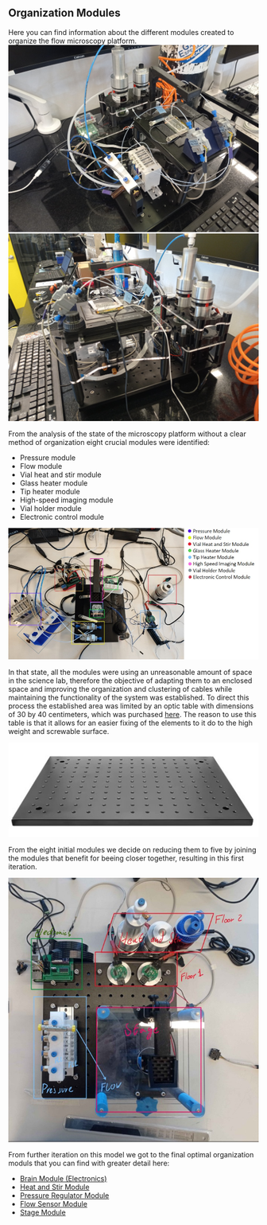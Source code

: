 ## Organization Modules 
Here you can find information about the different modules created to organize the flow microscopy platform.
<img src="Images/Setupview1.jpeg" width="600"> 
<img src="Images/Setupview2.jpeg" width="600"> 

From the analysis of the state of the microscopy platform without a clear method of organization eight crucial modules were identified:
- Pressure module
- Flow module
- Vial heat and stir module
- Glass heater module
- Tip heater module
- High-speed imaging module 
- Vial holder module 
- Electronic control module
  
<img src="Images/InitialModules.jpg" width="600"> 

In that state, all the modules were using an unreasonable amount of space in the science lab, therefore the objective of adapting them to an enclosed space and improving the organization and clustering of cables while maintaining the functionality of the system was established. To direct this process the established area was limited by an optic table with dimensions of 30 by 40 centimeters, which was purchased [here](https://es.aliexpress.com/item/1005005133684496.html?spm=a2g0o.order_list.order_list_main.145.b227194dLrgZ7B&gatewayAdapt=glo2esp). The reason to use this table is that it allows for an easier fixing of the elements to it do to the high weight and screwable surface.

<img src="Images/30x40 Plate.jpg" width="600"> 

From the eight initial modules we decide on reducing them to five by joining the modules that benefit for beeing closer together, resulting in this first iteration.

<img src="Images/Itaration1.jpg" width="600"> 

From further iteration on this model we got to the final optimal organization moduls that you can find with greater detail here:
- [Brain Module (Electronics)](Brain_Module/Readme.md)
- [Heat and Stir Module](Heat_Stir_Module/Readme.md)
- [Pressure Regulator Module](Pressure_Module/Readme.md)
- [Flow Sensor Module](Flow_Module/Readme.md)
- [Stage Module](Stage_Module/Readme.md) 
